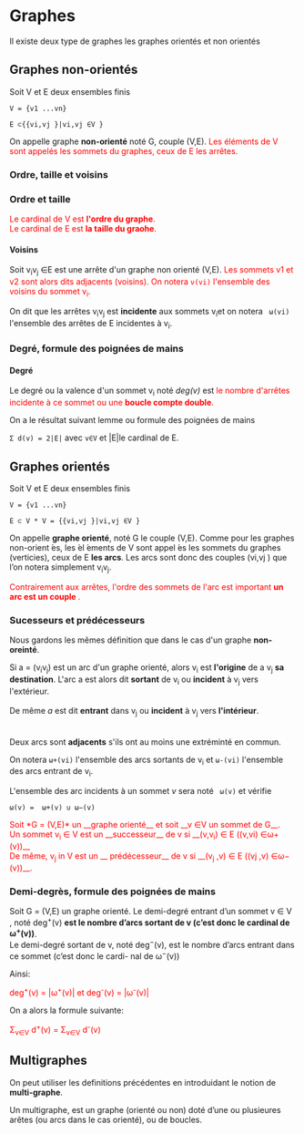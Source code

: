 # Graphes

Il existe deux type de graphes les graphes orientés et non orientés

## Graphes non-orientés

Soit V et E deux ensembles finis

```
V = {v1 ...vn}
```

```
E ⊂{{vi,vj }|vi,vj ∈V }
```

On appelle graphe <b>non-orienté</b> noté G, couple (V,E).
<span style="color: #FF0000">Les éléments de V sont appelés les sommets du graphes, ceux de E les arrêtes. </span>

### Ordre, taille et voisins

### Ordre et taille
<span style="color: #FF0000">
Le cardinal de V est <b>l'ordre du graphe</b>. <br>
Le cardinal de E est <b> la taille du graohe</b>.
</span>

#### Voisins

Soit v<sub>i</sub>v<sub>j</sub> ∈E  est une arrête d'un graphe non orienté (V,E). <span style = "color:#FF0000"> Les sommets v1 et v2 sont alors dits adjacents (voisins). On notera ```ν(vi)``` l'ensemble des voisins du sommet v<sub>i</sub>. </span>

On dit que les arrêtes v<sub>i</sub>v<sub>j</sub> est <b>incidente</b> aux sommets v<sub>i</sub>et on notera ``` ω(vi)``` l'ensemble des arrêtes de E incidentes à v<sub>i</sub>.

### Degré, formule des poignées de mains 

#### Degré 

Le degré ou la valence d'un sommet v<sub>i</sub> noté *deg(v)* est <span style = "color : #FF0000">le nombre d'arrêtes incidente à ce sommet ou une __boucle compte double__.</span>

On a le résultat suivant lemme ou formule des poignées de mains

```Σ d(v) = 2|E|``` avec ```v∈V``` et |E|le cardinal de E.

## Graphes orientés

Soit V et E deux ensembles finis

```
V = {v1 ...vn}
```
```
E ⊂ V * V = {{vi,vj }|vi,vj ∈V }
```

On appelle __graphe orienté__, noté G le couple (V,E). 
Comme pour les graphes non-orient ́es, les  ́el ́ements de V
sont appel ́es les sommets du graphes (verticies), ceux de E
__les arcs__. Les arcs sont donc des couples (vi,vj ) que l’on
notera simplement v<sub>i</sub>v<sub>j</sub>.

<span style = "color : #FF0000"> Contrairement aux arrêtes, l'ordre des sommets de l'arc est important <b>un arc est un couple </b>.</span>

### Sucesseurs et prédécesseurs

Nous gardons les mêmes définition que dans le cas d'un graphe __non-oreinté__. 

Si a = (v<sub>i</sub>v<sub>j</sub>) est un arc d'un graphe orienté, alors v<sub>i</sub> est __l'origine__ de a v<sub>j</sub> __sa destination__. 
L'arc a est alors dit __sortant__ de v<sub>i</sub> ou __incident__ à v<sub>j</sub> vers l'extérieur. <br> 
<br>
De même *a* est dit __entrant__ dans v<sub>j</sub> ou __incident__ à v<sub>j</sub> vers __l'intérieur__. <br>
<br></br>
Deux arcs sont __adjacents__ s'ils ont au moins une extréminté en commun. 
<br>

On notera ```ω+(vi)``` l'ensemble des arcs sortants de v<sub>i</sub> et ```ω-(vi)``` l'ensemble des arcs entrant de v<sub>i</sub>. 

L'ensemble des arc incidents à un sommet *v* sera noté ``` ω(v)``` et vérifie

```
ω(v) =  ω+(v) ∪ ω−(v)
```
<span style = "color : #FF0000">
Soit *G = (V,E)* un __graphe orienté__ et
soit __v ∈V un sommet de G__. <br>
Un sommet v<sub>i</sub> ∈ V est un __successeur__ de v si __(v,v<sub>i</sub>) ∈ E ((v,vi) ∈ω+(v))__ <br>
De même, v<sub>j</sub> in V est un __ prédécesseur__ de v si __(v<sub>j</sub> ,v) ∈ E ((vj ,v) ∈ω−(v))__.
</span>

### Demi-degrès, formule des poignées de mains

Soit G = (V,E) un graphe orienté. Le
demi-degré entrant d’un sommet v ∈ V , noté deg<sup>+</sup>(v) __est le nombre d’arcs sortant de v (c’est donc le cardinal de ω<sup>+</sup>(v))__. <br>
Le demi-degré sortant de v, noté deg<sup>−</sup>(v), est le
nombre d’arcs entrant dans ce sommet (c’est donc le cardi-
nal de ω<sup>−</sup>(v))

Ainsi: 

<span style = "color : #FF0000">
deg<sup>+</sup>(v) = |ω<sup>+</sup>(v)| et deg<sup>-</sup>(v) = |ω<sup>-</sup>(v)|
</span>

On a alors la formule suivante:

<span style = "color : #FF0000">
Σ<sub>v∈V</sub> d<sup>+</sup>(v) = Σ<sub>v∈V</sub>  d<sup>-</sup>(v)
</span>


## Multigraphes

On peut utiliser les definitions précédentes en introduidant le notion de __multi-graphe__.

Un multigraphe, est un graphe (orienté
ou non) doté d’une ou plusieures arêtes (ou arcs dans le
cas orienté), ou de boucles.








